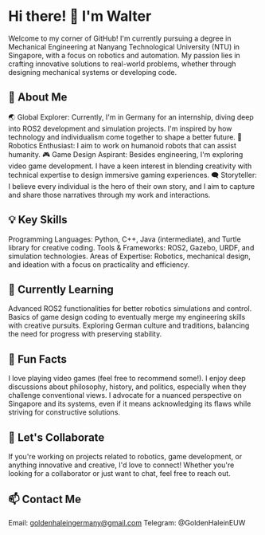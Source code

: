 # Hi there! 👋 I'm Walter
Welcome to my corner of GitHub! I'm currently pursuing a degree in Mechanical Engineering at Nanyang Technological University (NTU) in Singapore, with a focus on robotics and automation. My passion lies in crafting innovative solutions to real-world problems, whether through designing mechanical systems or developing code.

## 🚀 About Me
🌏 Global Explorer: Currently, I'm in Germany for an internship, diving deep into ROS2 development and simulation projects. I'm inspired by how technology and individualism come together to shape a better future.
🤖 Robotics Enthusiast: I aim to work on humanoid robots that can assist humanity.
🎮 Game Design Aspirant: Besides engineering, I'm exploring video game development. I have a keen interest in blending creativity with technical expertise to design immersive gaming experiences.
🗨️ Storyteller: I believe every individual is the hero of their own story, and I aim to capture and share those narratives through my work and interactions.
## 💡 Key Skills
Programming Languages: Python, C++, Java (intermediate), and Turtle library for creative coding.
Tools & Frameworks: ROS2, Gazebo, URDF, and simulation technologies.
Areas of Expertise: Robotics, mechanical design, and ideation with a focus on practicality and efficiency.
## 🌱 Currently Learning
Advanced ROS2 functionalities for better robotics simulations and control.
Basics of game design coding to eventually merge my engineering skills with creative pursuits.
Exploring German culture and traditions, balancing the need for progress with preserving stability.
## 🌟 Fun Facts
I love playing video games (feel free to recommend some!).
I enjoy deep discussions about philosophy, history, and politics, especially when they challenge conventional views.
I advocate for a nuanced perspective on Singapore and its systems, even if it means acknowledging its flaws while striving for constructive solutions.
## 🤝 Let's Collaborate
If you're working on projects related to robotics, game development, or anything innovative and creative, I'd love to connect! Whether you're looking for a collaborator or just want to chat, feel free to reach out.

## 📫 Contact Me
Email: goldenhaleingermany@gmail.com
Telegram: @GoldenHaleinEUW
